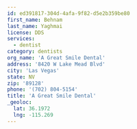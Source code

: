 ```yaml
---
id: ed391817-304d-4afa-9f82-d5e2b359be80
first_name: Behnam
last_name: Yaghmai
license: DDS
services:
  - dentist
category: dentists
org_name: 'A Great Smile Dental'
address: '8420 W Lake Mead Blvd'
city: 'Las Vegas'
state: NV
zip: '89128'
phone: '(702) 804-5154'
title: 'A Great Smile Dental'
_geoloc:
  lat: 36.1972
  lng: -115.269
---
```


